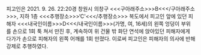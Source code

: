 피고인은 2021. 9. 26. 22:20경 창원시 의창구 <<<구아래주소>>>B<<</구아래주소>>>, 지하 1층 <<<추행장소>>>‘C'<<</추행장소>>> 복도에서 피고인 앞에 있던 피해자 <<<내국인이름>>>D<<</내국인이름>>>(가명, 여, 16세)의 왼쪽 엉덩이 부위를 손으로 1회 툭 쳐서 만진 후, 계속하여 위 건물 밖 화단 연석에 앉아있던 피해자에게 다가가 손으로 피해자의 왼쪽 어깨를 1회 만졌다.
이로써 피고인은 피해자의 의사에 반해 강제로 추행하였다.